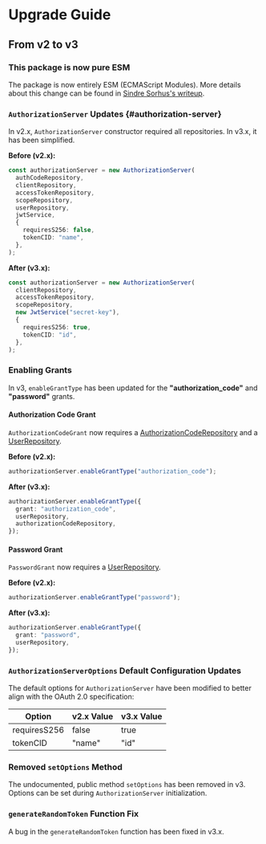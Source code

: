 # Upgrade Guide

## From v2 to v3

### This package is now pure ESM

The package is now entirely ESM (ECMAScript Modules). More details about this change can be found in [Sindre Sorhus's writeup](https://gist.github.com/sindresorhus/a39789f98801d908bbc7ff3ecc99d99c).

### `AuthorizationServer` Updates {#authorization-server}

In v2.x, `AuthorizationServer` constructor required all repositories. In v3.x, it has been simplified.

**Before (v2.x):**

```ts
const authorizationServer = new AuthorizationServer(
  authCodeRepository,
  clientRepository,
  accessTokenRepository,
  scopeRepository,
  userRepository,
  jwtService,
  {
    requiresS256: false,
    tokenCID: "name",
  },
);
```

**After (v3.x):**

```ts
const authorizationServer = new AuthorizationServer(
  clientRepository,
  accessTokenRepository,
  scopeRepository,
  new JwtService("secret-key"),
  {
    requiresS256: true,
    tokenCID: "id",
  },
);
```

### Enabling Grants

In v3, `enableGrantType` has been updated for the **"authorization_code"** and **"password"** grants.

#### Authorization Code Grant

`AuthorizationCodeGrant` now requires a [AuthorizationCodeRepository](./getting_started/repositories.mdx#auth-code-repository) and a [UserRepository](./getting_started/repositories.mdx#user-repository).

**Before (v2.x):**

```ts
authorizationServer.enableGrantType("authorization_code");
```

**After (v3.x):**

```ts
authorizationServer.enableGrantType({
  grant: "authorization_code",
  userRepository,
  authorizationCodeRepository,
});
```

#### Password Grant

`PasswordGrant` now requires a [UserRepository](./getting_started/repositories.mdx#user-repository).

**Before (v2.x):**

```ts
authorizationServer.enableGrantType("password");
```

**After (v3.x):**

```ts
authorizationServer.enableGrantType({
  grant: "password",
  userRepository,
});
```

### `AuthorizationServerOptions` Default Configuration Updates

The default options for `AuthorizationServer` have been modified to better align with the OAuth 2.0 specification:

| Option       | v2.x Value | v3.x Value |
| ------------ | ---------- | ---------- |
| requiresS256 | false      | true       |
| tokenCID     | "name"     | "id"       |

### Removed `setOptions` Method

The undocumented, public method `setOptions` has been removed in v3. Options can be set during `AuthorizationServer` initialization.

### `generateRandomToken` Function Fix

A bug in the `generateRandomToken` function has been fixed in v3.x.
